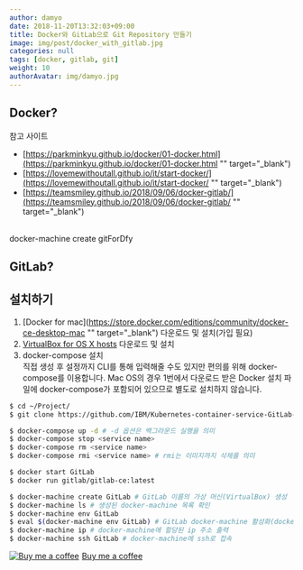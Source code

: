 ```yaml
---
author: damyo
date: 2018-11-20T13:32:03+09:00
title: Docker와 GitLab으로 Git Repository 만들기
image: img/post/docker_with_gitlab.jpg
categories: null
tags: [docker, gitlab, git]
weight: 10
authorAvatar: img/damyo.jpg
---
```


## Docker?

참고 사이트

-	[https://parkminkyu.github.io/docker/01-docker.html](https://parkminkyu.github.io/docker/01-docker.html "" target="_blank")
- [https://lovemewithoutall.github.io/it/start-docker/](https://lovemewithoutall.github.io/it/start-docker/ "" target="_blank")
-	[https://teamsmiley.github.io/2018/09/06/docker-gitlab/](https://teamsmiley.github.io/2018/09/06/docker-gitlab/ "" target="_blank")

&nbsp;		
docker-machine create gitForDfy
​

## GitLab?

## 설치하기

1. [Docker for mac](https://store.docker.com/editions/community/docker-ce-desktop-mac "" target="_blank") 다운로드 및 설치(가입 필요)
2. [VirtualBox for OS X hosts](https://download.virtualbox.org/virtualbox/5.2.22/VirtualBox-5.2.22-126460-OSX.dmg) 다운로드 및 설치
3. docker-compose 설치		
	직접 생성 후 설정까지 CLI를 통해 입력해줄 수도 있지만 편의를 위해 docker-compose를 이용합니다.
	Mac OS의 경우 1번에서 다운로드 받은 Docker 설치 파일에 docker-compose가 포함되어 있으므로 별도로 설치하지 않습니다.

```bash
$ cd ~/Project/
$ git clone https://github.com/IBM/Kubernetes-container-service-GitLab-sample.git gitlab
```

```bash
$ docker-compose up -d # -d 옵션은 백그라운드 실행을 의미
$ docker-compose stop <service name>
$ docker-compose rm <service name>
$ docker-compose rmi <service name> # rmi는 이미지까지 삭제를 의미
```

```bash
$ docker start GitLab
$ docker run gitlab/gitlab-ce:latest
```
		
```bash
$ docker-machine create GitLab # GitLab 이름의 가상 머신(VirtualBox) 생성
$ docker-machine ls # 생성된 docker-machine 목록 확인
$ docker-machine env GitLab
$ eval $(docker-machine env GitLab) # GitLab docker-machine 활성화(docker-machine에 ssh로 접속을 하지 않아도 docker 명령어 사용 가능)
$ docker-machine ip # docker-machine에 할당된 ip 주소 출력
$ docker-machine ssh GitLab # docker-machine에 ssh로 접속
```

<p class="bmc-wrap">
<link href="https://fonts.googleapis.com/css?family=Cookie" rel="stylesheet"><a class="bmc-button" target="_blank" href="https://www.buymeacoffee.com/burningbeans"><img src="https://www.buymeacoffee.com/assets/img/BMC-btn-logo.svg" alt="Buy me a coffee"><span style="margin-left:5px">Buy me a coffee</span></a>
</p>
